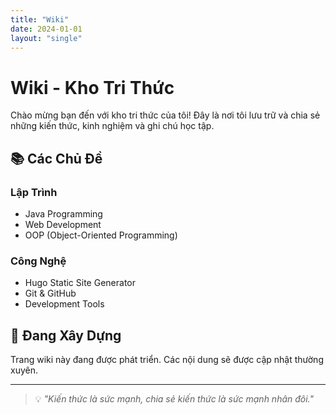 ```yaml
---
title: "Wiki"
date: 2024-01-01
layout: "single"
---
```


# Wiki - Kho Tri Thức

Chào mừng bạn đến với kho tri thức của tôi! Đây là nơi tôi lưu trữ và chia sẻ những kiến thức, kinh nghiệm và ghi chú học tập.

## 📚 Các Chủ Đề

### Lập Trình
- Java Programming
- Web Development
- OOP (Object-Oriented Programming)

### Công Nghệ
- Hugo Static Site Generator
- Git & GitHub
- Development Tools

## 🚧 Đang Xây Dựng

Trang wiki này đang được phát triển. Các nội dung sẽ được cập nhật thường xuyên.

---

> 💡 *"Kiến thức là sức mạnh, chia sẻ kiến thức là sức mạnh nhân đôi."*